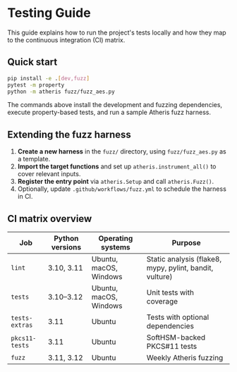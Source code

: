# Testing Guide

This guide explains how to run the project's tests locally and how they map to the continuous integration (CI) matrix.

## Quick start

```bash
pip install -e .[dev,fuzz]
pytest -m property
python -m atheris fuzz/fuzz_aes.py
```

The commands above install the development and fuzzing dependencies, execute property-based tests, and run a sample Atheris fuzz harness.

## Extending the fuzz harness

1. **Create a new harness** in the `fuzz/` directory, using `fuzz/fuzz_aes.py` as a template.
2. **Import the target functions** and set up `atheris.instrument_all()` to cover relevant inputs.
3. **Register the entry point** via `atheris.Setup` and call `atheris.Fuzz()`.
4. Optionally, update `.github/workflows/fuzz.yml` to schedule the harness in CI.

## CI matrix overview

| Job | Python versions | Operating systems | Purpose |
| --- | --- | --- | --- |
| `lint` | 3.10, 3.11 | Ubuntu, macOS, Windows | Static analysis (flake8, mypy, pylint, bandit, vulture) |
| `tests` | 3.10–3.12 | Ubuntu, macOS, Windows | Unit tests with coverage |
| `tests-extras` | 3.11 | Ubuntu | Tests with optional dependencies |
| `pkcs11-tests` | 3.11 | Ubuntu | SoftHSM-backed PKCS#11 tests |
| `fuzz` | 3.11, 3.12 | Ubuntu | Weekly Atheris fuzzing |

